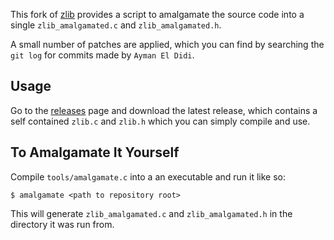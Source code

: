 This fork of [zlib](https://zlib.net) provides a script to amalgamate the
source code into a single `zlib_amalgamated.c` and `zlib_amalgamated.h`.

A small number of patches are applied, which you can find by searching the
`git log` for commits made by `Ayman El Didi`.

## Usage

Go to the [releases](https://github.com/aeldidi/zlib/releases) page and
download the latest release, which contains a self contained `zlib.c` and
`zlib.h` which you can simply compile and use.

## To Amalgamate It Yourself

Compile `tools/amalgamate.c` into a an executable and run it like so:

```
$ amalgamate <path to repository root>
```

This will generate `zlib_amalgamated.c` and `zlib_amalgamated.h` in the
directory it was run from.
